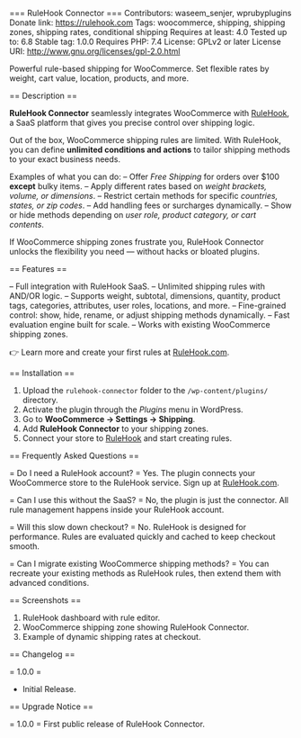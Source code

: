 === RuleHook Connector ===
Contributors: waseem_senjer, wprubyplugins
Donate link: https://rulehook.com
Tags: woocommerce, shipping, shipping zones, shipping rates, conditional shipping
Requires at least: 4.0
Tested up to: 6.8
Stable tag: 1.0.0
Requires PHP: 7.4
License: GPLv2 or later
License URI: http://www.gnu.org/licenses/gpl-2.0.html

Powerful rule-based shipping for WooCommerce. Set flexible rates by weight, cart value, location, products, and more.

== Description ==

**RuleHook Connector** seamlessly integrates WooCommerce with [RuleHook](https://rulehook.com), a SaaS platform that gives you precise control over shipping logic.

Out of the box, WooCommerce shipping rules are limited. With RuleHook, you can define **unlimited conditions and actions** to tailor shipping methods to your exact business needs.

Examples of what you can do:
– Offer *Free Shipping* for orders over $100 **except** bulky items.
– Apply different rates based on *weight brackets, volume, or dimensions*.
– Restrict certain methods for specific *countries, states, or zip codes*.
– Add handling fees or surcharges dynamically.
– Show or hide methods depending on *user role, product category, or cart contents*.

If WooCommerce shipping zones frustrate you, RuleHook Connector unlocks the flexibility you need — without hacks or bloated plugins.

== Features ==

– Full integration with RuleHook SaaS.
– Unlimited shipping rules with AND/OR logic.
– Supports weight, subtotal, dimensions, quantity, product tags, categories, attributes, user roles, locations, and more.
– Fine-grained control: show, hide, rename, or adjust shipping methods dynamically.
– Fast evaluation engine built for scale.
– Works with existing WooCommerce shipping zones.

👉 Learn more and create your first rules at [RuleHook.com](https://rulehook.com).

== Installation ==

1. Upload the `rulehook-connector` folder to the `/wp-content/plugins/` directory.
2. Activate the plugin through the *Plugins* menu in WordPress.
3. Go to **WooCommerce → Settings → Shipping**.
4. Add **RuleHook Connector** to your shipping zones.
5. Connect your store to [RuleHook](https://rulehook.com) and start creating rules.

== Frequently Asked Questions ==

= Do I need a RuleHook account? =
Yes. The plugin connects your WooCommerce store to the RuleHook service. Sign up at [RuleHook.com](https://rulehook.com).

= Can I use this without the SaaS? =
No, the plugin is just the connector. All rule management happens inside your RuleHook account.

= Will this slow down checkout? =
No. RuleHook is designed for performance. Rules are evaluated quickly and cached to keep checkout smooth.

= Can I migrate existing WooCommerce shipping methods? =
You can recreate your existing methods as RuleHook rules, then extend them with advanced conditions.

== Screenshots ==

1. RuleHook dashboard with rule editor.
2. WooCommerce shipping zone showing RuleHook Connector.
3. Example of dynamic shipping rates at checkout.

== Changelog ==

= 1.0.0 =
* Initial Release.


== Upgrade Notice ==

= 1.0.0 =
First public release of RuleHook Connector.
